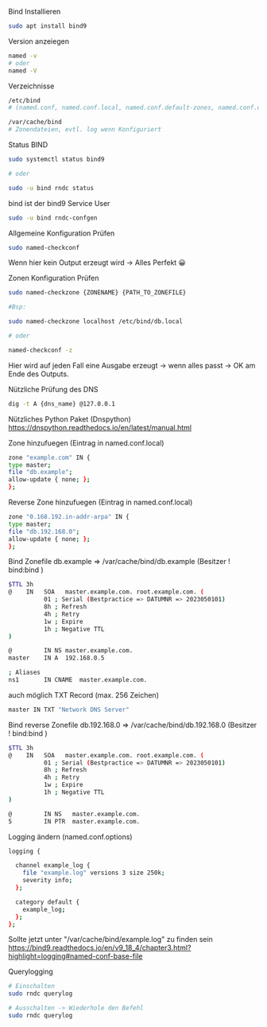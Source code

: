 
Bind Installieren
```bash
sudo apt install bind9
```

Version anzeiegen
```bash
named -v
# oder
named -V
```

Verzeichnisse
```bash
/etc/bind
# (named.conf, named.conf.local, named.conf.default-zones, named.conf.options)

/var/cache/bind
# Zonendateien, evtl. log wenn Konfiguriert
```

Status BIND 
```bash
sudo systemctl status bind9

# oder

sudo -u bind rndc status
```
bind ist der bind9 Service User


```bash
sudo -u bind rndc-confgen
```

Allgemeine Konfiguration Prüfen
```bash
sudo named-checkconf
```
Wenn hier kein Output erzeugt wird -> Alles Perfekt 😀

Zonen Konfiguration Prüfen
```bash
sudo named-checkzone {ZONENAME} {PATH_TO_ZONEFILE}

#Bsp:

sudo named-checkzone localhost /etc/bind/db.local

# oder

named-checkconf -z
```
Hier wird auf jeden Fall eine Ausgabe erzeugt -> wenn alles passt -> OK am Ende des Outputs.

Nützliche Prüfung des DNS
```bash
dig -t A {dns_name} @127.0.0.1
```

Nützliches Python Paket (Dnspython)
https://dnspython.readthedocs.io/en/latest/manual.html

Zone hinzufuegen (Eintrag in named.conf.local)
```bash
zone "example.com" IN {
type master;
file "db.example";
allow-update { none; };
};
```

Reverse Zone hinzufuegen (Eintrag in named.conf.local)
```bash
zone "0.168.192.in-addr-arpa" IN {
type master;
file "db.192.168.0";
allow-update { none; };
};
```

Bind Zonefile
db.example => /var/cache/bind/db.example (Besitzer ! bind:bind )
```bash
$TTL 3h
@    IN   SOA   master.example.com. root.example.com. (
          01 ; Serial (Bestpractice => DATUMNR => 2023050101)
          8h ; Refresh
          4h ; Retry
          1w ; Expire
          1h ; Negative TTL
)

@         IN NS master.example.com.
master    IN A  192.168.0.5

; Aliases
ns1       IN CNAME  master.example.com.
```

auch möglich TXT Record (max. 256 Zeichen)
```bash
master IN TXT "Network DNS Server"
```

Bind reverse Zonefile
db.192.168.0 => /var/cache/bind/db.192.168.0 (Besitzer ! bind:bind )
```bash
$TTL 3h
@    IN   SOA   master.example.com. root.example.com. (
          01 ; Serial (Bestpractice => DATUMNR => 2023050101)
          8h ; Refresh
          4h ; Retry
          1w ; Expire
          1h ; Negative TTL
)

@         IN NS   master.example.com.
5         IN PTR  master.example.com.

```


Logging ändern (named.conf.options)
```bash
logging {

  channel example_log {
    file "example.log" versions 3 size 250k;   
    severity info;
  };

  category default {
    example_log;
  };
};
```

Sollte jetzt unter "/var/cache/bind/example.log" zu finden sein
https://bind9.readthedocs.io/en/v9_18_4/chapter3.html?highlight=logging#named-conf-base-file

Querylogging 
```bash
# Einschalten
sudo rndc querylog

# Ausschalten -> Wiederhole den Befehl
sudo rndc querylog
```

